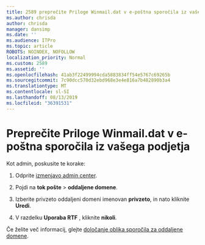 ```yaml
---
title: 2589 preprečite Priloge Winmail.dat v e-poštna sporočila iz vašega podjetja
ms.author: chrisda
author: chrisda
manager: dansimp
ms.date: ''
ms.audience: ITPro
ms.topic: article
ROBOTS: NOINDEX, NOFOLLOW
localization_priority: Normal
ms.custom: 2589
ms.assetid: ''
ms.openlocfilehash: 41ab3f22499994cda5883834ff54e5767c69265b
ms.sourcegitcommit: 7c90dcc570d32ebd968e3e4e816a7b482890b3a4
ms.translationtype: MT
ms.contentlocale: sl-SI
ms.lasthandoff: 08/13/2019
ms.locfileid: "36391531"
---
```

# <a name="help-prevent-winmaildat-attachments-in-email-messages-from-your-organization"></a>Preprečite Priloge Winmail.dat v e-poštna sporočila iz vašega podjetja

Kot admin, poskusite te korake:

1. Odprite [izmenjavo admin center](https://outlook.office365.com/ecp/).

2. Pojdi na **tok pošte** > **oddaljene domene**.

3. Izberite privzeto oddaljeni domeni imenovan **privzeto**, in nato kliknite **Uredi**.

4. V razdelku **Uporaba RTF** , kliknite **nikoli**.

Če želite več informacij, glejte [določanje oblika sporočila za oddaljene domene](https://docs.microsoft.com/Exchange/mail-flow-best-practices/remote-domains/remote-domains#specifying-message-format).
